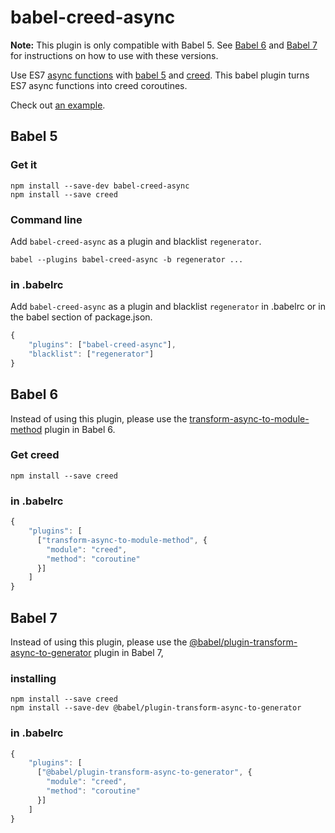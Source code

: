 # babel-creed-async

**Note:** This plugin is only compatible with Babel 5.  See [Babel 6](#babel-6) and [Babel 7](#babel-7) for instructions on how to use with these versions.

Use ES7 [async functions](http://wiki.ecmascript.org/doku.php?id=strawman:async_functions) with [babel 5](https://babeljs.io) and [creed](https://github.com/briancavalier/creed).  This babel plugin turns ES7 async functions into creed coroutines.

Check out [an example](https://github.com/briancavalier/babel-creed-async/tree/master/example).

## Babel 5

### Get it

```
npm install --save-dev babel-creed-async
npm install --save creed
```

### Command line

Add `babel-creed-async` as a plugin and blacklist `regenerator`.

```
babel --plugins babel-creed-async -b regenerator ...
```

### in .babelrc

Add `babel-creed-async` as a plugin and blacklist `regenerator` in .babelrc or in the babel section of package.json.

```js
{
    "plugins": ["babel-creed-async"],
    "blacklist": ["regenerator"]
}
```

## Babel 6

Instead of using this plugin, please use the [transform-async-to-module-method](http://babeljs.io/docs/plugins/transform-async-to-module-method/) plugin in Babel 6.

### Get creed

```
npm install --save creed
```

### in .babelrc

```js
{
    "plugins": [
      ["transform-async-to-module-method", {
        "module": "creed",
        "method": "coroutine"
      }]
    ]
}
```

## Babel 7

Instead of using this plugin, please use the [@babel/plugin-transform-async-to-generator](https://babeljs.io/docs/en/next/babel-plugin-transform-async-to-generator) plugin in Babel 7, 

### installing

```
npm install --save creed
npm install --save-dev @babel/plugin-transform-async-to-generator
```

### in .babelrc

```js
{
    "plugins": [
      ["@babel/plugin-transform-async-to-generator", {
        "module": "creed",
        "method": "coroutine"
      }]
    ]
}
```
